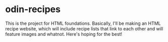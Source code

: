 # odin-recipes
This is the project for HTML foundations. Basically, I'll be making an HTML
recipe website, which will include recipe lists that link to each other and 
will feature images and whatnot. Here's hoping for the best!